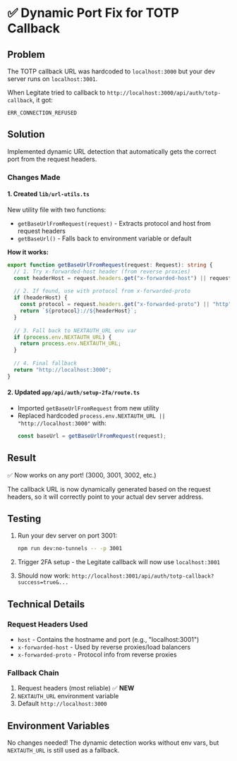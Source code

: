 # ✅ Dynamic Port Fix for TOTP Callback

## Problem
The TOTP callback URL was hardcoded to `localhost:3000` but your dev server runs on `localhost:3001`.

When Legitate tried to callback to `http://localhost:3000/api/auth/totp-callback`, it got:
```
ERR_CONNECTION_REFUSED
```

## Solution
Implemented dynamic URL detection that automatically gets the correct port from the request headers.

### Changes Made

#### 1. Created `lib/url-utils.ts`
New utility file with two functions:
- `getBaseUrlFromRequest(request)` - Extracts protocol and host from request headers
- `getBaseUrl()` - Falls back to environment variable or default

**How it works:**
```typescript
export function getBaseUrlFromRequest(request: Request): string {
  // 1. Try x-forwarded-host header (from reverse proxies)
  const headerHost = request.headers.get("x-forwarded-host") || request.headers.get("host");
  
  // 2. If found, use with protocol from x-forwarded-proto
  if (headerHost) {
    const protocol = request.headers.get("x-forwarded-proto") || "http";
    return `${protocol}://${headerHost}`;
  }
  
  // 3. Fall back to NEXTAUTH_URL env var
  if (process.env.NEXTAUTH_URL) {
    return process.env.NEXTAUTH_URL;
  }
  
  // 4. Final fallback
  return "http://localhost:3000";
}
```

#### 2. Updated `app/api/auth/setup-2fa/route.ts`
- Imported `getBaseUrlFromRequest` from new utility
- Replaced hardcoded `process.env.NEXTAUTH_URL || "http://localhost:3000"` with:
  ```typescript
  const baseUrl = getBaseUrlFromRequest(request);
  ```

## Result
✅ Now works on any port! (3000, 3001, 3002, etc.)

The callback URL is now dynamically generated based on the request headers, so it will correctly point to your actual dev server address.

## Testing
1. Run your dev server on port 3001:
   ```bash
   npm run dev:no-tunnels -- -p 3001
   ```

2. Trigger 2FA setup - the Legitate callback will now use `localhost:3001`

3. Should now work: `http://localhost:3001/api/auth/totp-callback?success=true&...`

## Technical Details

### Request Headers Used
- `host` - Contains the hostname and port (e.g., "localhost:3001")
- `x-forwarded-host` - Used by reverse proxies/load balancers
- `x-forwarded-proto` - Protocol info from reverse proxies

### Fallback Chain
1. Request headers (most reliable) ✅ **NEW**
2. `NEXTAUTH_URL` environment variable
3. Default `http://localhost:3000`

## Environment Variables
No changes needed! The dynamic detection works without env vars, but `NEXTAUTH_URL` is still used as a fallback.
